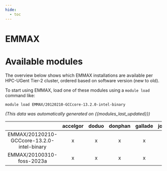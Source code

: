 ```yaml
---
hide:
  - toc
---
```


EMMAX
=====

# Available modules


The overview below shows which EMMAX installations are available per HPC-UGent Tier-2 cluster, ordered based on software version (new to old).

To start using EMMAX, load one of these modules using a `module load` command like:

```shell
module load EMMAX/20120210-GCCcore-13.2.0-intel-binary
```

*(This data was automatically generated on {{modules_last_updated}})*  

| |accelgor|doduo|donphan|gallade|joltik|shinx|skitty|
| :---: | :---: | :---: | :---: | :---: | :---: | :---: | :---: |
|EMMAX/20120210-GCCcore-13.2.0-intel-binary|x|x|x|x|x|x|x|
|EMMAX/20100310-foss-2023a|x|x|x|x|-|x|x|
